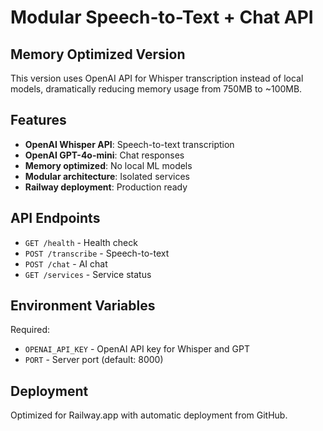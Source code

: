 # Modular Speech-to-Text + Chat API

## Memory Optimized Version

This version uses OpenAI API for Whisper transcription instead of local models, dramatically reducing memory usage from 750MB to ~100MB.

## Features

- **OpenAI Whisper API**: Speech-to-text transcription
- **OpenAI GPT-4o-mini**: Chat responses
- **Memory optimized**: No local ML models
- **Modular architecture**: Isolated services
- **Railway deployment**: Production ready

## API Endpoints

- `GET /health` - Health check
- `POST /transcribe` - Speech-to-text
- `POST /chat` - AI chat
- `GET /services` - Service status

## Environment Variables

Required:
- `OPENAI_API_KEY` - OpenAI API key for Whisper and GPT
- `PORT` - Server port (default: 8000)

## Deployment

Optimized for Railway.app with automatic deployment from GitHub.
